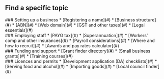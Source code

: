 ## Find a specific topic
<div class="row">
<div class="col-sm-12 col-lg-3">
<div markdown="1">
### Setting up a business
* [Registering a name](#)
* [Business structure](#)
* [ABN](#)
* [Web domain](#)
* [GST and other taxes](#)
* [Legal essentials](#)
</div>
</div>

<div class="col-sm-12 col-lg-3">
<div markdown="1">
### Employing staff
* [PAYG tax](#)
* [Superannuation](#)
* [Workers’ comp and other insurances](#)
* [Payroll considerations](#)
* [Where and how to recruit](#)
* [Awards and pay rates calculator](#)
</div>
</div>

<div class="col-sm-12 col-lg-3">
<div markdown="1">
### Funding and support
* [Grant finder directory](#)
* [Small business grants](#)
* [Training courses](#)
</div>
</div>

<div class="col-sm-12 col-lg-3">
<div markdown="1">
### Licences and permits
* [Development application (DA) checklists](#)
* [Serving food and alcohol](#)
* [Importing goods](#)
* [Local council finder](#)
</div>

</div>
</div>